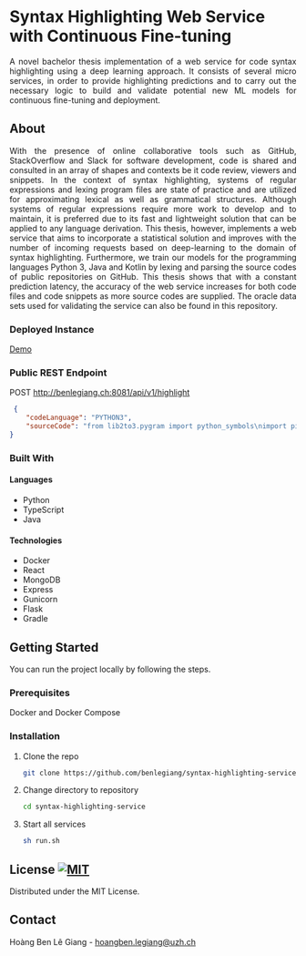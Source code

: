 # Syntax Highlighting Web Service with Continuous Fine-tuning

<p align="justify">A novel bachelor thesis implementation of a web service for code syntax highlighting using a deep learning approach. It consists of several micro services, in order to provide highlighting predictions and to carry out the necessary logic to build and validate potential new ML models for continuous fine-tuning and deployment.
</p>

## About

<p align="justify">With the presence of online collaborative tools such as GitHub, StackOverflow and Slack for software development, code is shared and consulted in an array of shapes and contexts be it code review, viewers and snippets. In the context of syntax highlighting, systems of regular expressions and lexing program files are state of practice and are utilized for approximating lexical as well as grammatical structures. Although systems of regular expressions require more work to develop and to maintain, it is preferred due to its fast and lightweight solution that can be applied to any language derivation. This thesis, however, implements a web service that aims to incorporate a statistical solution and improves with the number of incoming requests based on deep-learning to the domain of syntax highlighting. Furthermore, we train our models for the programming languages Python 3, Java and Kotlin by lexing and parsing the source codes of public repositories on GitHub. This thesis shows that with a constant prediction latency, the accuracy of the web service increases for both code files and code snippets as more source codes are supplied. The oracle data sets used for validating the service can also be found in this repository.</p>

### Deployed Instance
[Demo](http://benlegiang.ch)

### Public REST Endpoint
POST http://benlegiang.ch:8081/api/v1/highlight
```json
 {
    "codeLanguage": "PYTHON3",
    "sourceCode": "from lib2to3.pygram import python_symbols\nimport pickle\nfrom datetime import datetime\nimport random\nfrom app.utils.SHModelUtils import JAVA_LANG_NAME, KOTLIN_LANG_NAME, PYTHON3_LANG_NAME, SHModel\nfrom app.utils.services.MongoDatabase import MongoDatabase\nimport logging\nimport requests\n\nlogging.basicConfig(filename=\"logs.txt\")"
}

```

### Built With

#### Languages
* Python
* TypeScript
* Java

#### Technologies
* Docker
* React
* MongoDB
* Express
* Gunicorn
* Flask
* Gradle


## Getting Started

You can run the project locally by following the steps.

### Prerequisites

Docker and Docker Compose

### Installation

1. Clone the repo
   ```sh
   git clone https://github.com/benlegiang/syntax-highlighting-service.git
   ```
3. Change directory to repository
   ```sh
   cd syntax-highlighting-service
   ```
4. Start all services
   ```sh
   sh run.sh
   ```
## License [![MIT](https://img.shields.io/badge/License-MIT-yellow.svg)](https://opensource.org/licenses/MIT)

Distributed under the MIT License.


## Contact

Hoàng Ben Lê Giang - hoangben.legiang@uzh.ch

